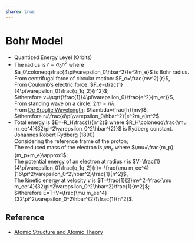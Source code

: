 ```yaml
---  
share: true  
---  
```

# Bohr Model  
  
- Quantized Energy Level (Orbits)  
- The radius is $r=a_0n^2$ where $a_0\coloneqq\frac{4\pi\varepsilon_0\hbar^2}{e^2m_e}$ is Bohr radius.    
  From centrifugal force of circular motion: $F_c=\frac{mv^2}{r}$,    
  From Coulomb’s electric force: $F_e=\frac{1}{4\pi\varepsilon_0}\frac{q_1q_2}{r^2}$;    
  $\therefore v=\sqrt{\frac{1}{4\pi\varepsilon_0}\frac{e^2}{m_er}}$,    
  From standing wave on a circle: $2\pi r=n\lambda$,    
  From [De Broglie Wavelength](../../../Physics/Quantum%20Mechanics/De%20Broglie%20Wavelength.md): $\lambda=\frac{h}{mv}$,    
   $\therefore r=\frac{4\pi\varepsilon_0\hbar^2}{e^2m_e}n^2$.  
- Total energy is $E=-R_H\frac{1}{n^2}$ where $R_H\coloneqq\frac{\mu m_ee^4}{32\pi^2\varepsilon_0^2\hbar^{2}}$ is Rydberg constant.    
  Johannes Robert Rydberg (1890)    
  Considering the reference frame of the proton;    
  The reduced mass of the electron is $\mu m_{e}$ where $\mu=\frac{m_p}{m_p+m_e}\approx1$;    
  The potential energy of an electron at radius $r$ is $V=\frac{1}{4\pi\varepsilon_0}\frac{q_1q_2}{r}=-\frac{\mu m_ee^4}{16\pi^2\varepsilon_0^2\hbar^2}\frac{1}{n^2}$,    
  The kinetic energy at velocity $v$ is $T=\frac{1}{2}mv^2=\frac{\mu m_ee^4}{32\pi^2\varepsilon_0^2\hbar^2}\frac{1}{n^2}$;    
  $\therefore E=T+V=\frac{\mu m_ee^4}{32\pi^2\varepsilon_0^2\hbar^{2}}\frac{1}{n^2}$.  
  
## Reference  
  
- [Atomic Structure and Atomic Theory](../../../../L0%20-%20Summary/SCCH105%20-%20General%20Chemistry/Atomic%20Structure%20and%20Atomic%20Theory.md)  
